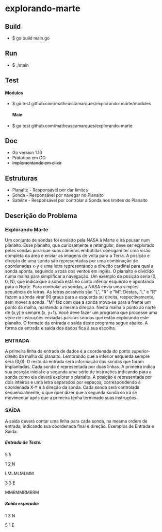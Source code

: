 # explorando-marte

## Build 
- $ go build main.go

## Run
- $ ./main

## Test
  #### Modulos
- $ go test github.com/matheuscamarques/explorando-marte/modules

  #### Main
- $ go test github.com/matheuscamarques/explorando-marte 

## Doc
 - Go version  1.16
 - Prótotipo em GO
 - <s> Implementando em elixir </s>

 ## Estruturas
   - Planalto - Responsável por dar limites
   - Sonda    - Responsável por navegar no Planalto
   - Satelite - Responsável por controlar a Sonda nos limites do Planalto
    
## Descrição do Problema
### Explorando Marte
Um conjunto de sondas foi enviado pela NASA à Marte e irá pousar num planalto. Esse
planalto, que curiosamente é retangular, deve ser explorado pelas sondas para que 
suas câmeras embutidas consigam ter uma visão completa da área e enviar as 
imagens de volta para a Terra.
A posição e direção de uma sonda são representadas por uma combinação de 
coordenadas x-y e uma letra representando a direção cardinal para qual a sonda 
aponta, seguindo a rosa dos ventos em inglês.
O planalto é dividido numa malha para simplificar a navegação. Um exemplo de 
posição seria (0, 0, N), que indica que a sonda está no canto inferior esquerdo e 
apontando para o Norte.
Para controlar as sondas, a NASA envia uma simples sequência de letras. As letras 
possíveis são "L", "R" e "M". Destas, "L" e "R" fazem a sonda virar 90 graus para a 
esquerda ou direita, respectivamente, sem mover a sonda. "M" faz com que a sonda 
mova-se para a frente um ponto da malha, mantendo a mesma direção.
Nesta malha o ponto ao norte de (x,y) é sempre (x, y+1).
Você deve fazer um programa que processe uma série de instruções enviadas para as 
sondas que estão explorando este planalto. O formato da entrada e saída deste 
programa segue abaixo.
A forma de entrada e saída dos dados fica à sua escolha.

### ENTRADA
A primeira linha da entrada de dados é a coordenada do ponto superior-direito da 
malha do planalto. Lembrando que a inferior esquerda sempre será (0,0).
O resto da entrada será informação das sondas que foram implantadas. Cada sonda é 
representada por duas linhas. A primeira indica sua posição inicial e a segunda uma 
série de instruções indicando para a sonda como ela deverá explorar o planalto.
A posição é representada por dois inteiros e uma letra separados por espaços, 
correspondendo à coordenada X-Y e à direção da sonda. Cada sonda será controlada 
sequencialmente, o que quer dizer que a segunda sonda só irá se movimentar após 
que a primeira tenha terminado suas instruções.

### SAÍDA
A saída deverá contar uma linha para cada sonda, na mesma ordem de entrada, 
indicando sua coordenada final e direção.
Exemplos de Entrada e Saída:
##### Entrada de Teste:
5 5

1 2 N

LMLMLMLMM

3 3 E

MMRMMRMRRM

##### Saída esperada:

1 3 N

5 1 E

